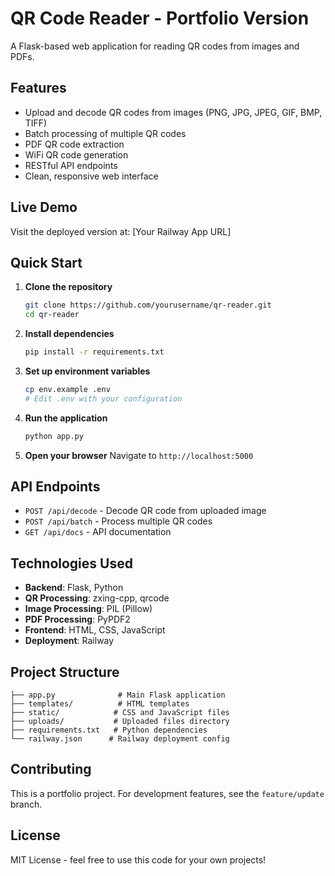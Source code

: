 # QR Code Reader - Portfolio Version

A Flask-based web application for reading QR codes from images and PDFs.

## Features
- Upload and decode QR codes from images (PNG, JPG, JPEG, GIF, BMP, TIFF)
- Batch processing of multiple QR codes
- PDF QR code extraction
- WiFi QR code generation
- RESTful API endpoints
- Clean, responsive web interface

## Live Demo
Visit the deployed version at: [Your Railway App URL]

## Quick Start

1. **Clone the repository**
   ```bash
   git clone https://github.com/yourusername/qr-reader.git
   cd qr-reader
   ```

2. **Install dependencies**
   ```bash
   pip install -r requirements.txt
   ```

3. **Set up environment variables**
   ```bash
   cp env.example .env
   # Edit .env with your configuration
   ```

4. **Run the application**
   ```bash
   python app.py
   ```

5. **Open your browser**
   Navigate to `http://localhost:5000`

## API Endpoints

- `POST /api/decode` - Decode QR code from uploaded image
- `POST /api/batch` - Process multiple QR codes
- `GET /api/docs` - API documentation

## Technologies Used
- **Backend**: Flask, Python
- **QR Processing**: zxing-cpp, qrcode
- **Image Processing**: PIL (Pillow)
- **PDF Processing**: PyPDF2
- **Frontend**: HTML, CSS, JavaScript
- **Deployment**: Railway

## Project Structure
```
├── app.py              # Main Flask application
├── templates/          # HTML templates
├── static/            # CSS and JavaScript files
├── uploads/           # Uploaded files directory
├── requirements.txt   # Python dependencies
└── railway.json      # Railway deployment config
```

## Contributing
This is a portfolio project. For development features, see the `feature/update` branch.

## License
MIT License - feel free to use this code for your own projects!
